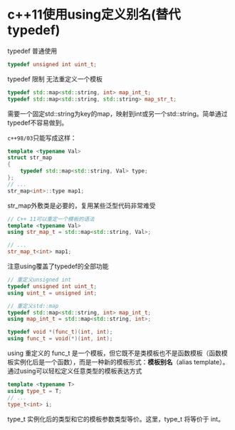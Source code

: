 # c++11使用using定义别名(替代typedef)
typedef 普通使用
```cpp
typedef unsigned int uint_t;
```

typedef 限制 无法重定义一个模板

```cpp
typedef std::map<std::string, int> map_int_t;
typedef std::map<std::string, std::string> map_str_t;
```
需要一个固定std::string为key的map，映射到int或另一个std::string。简单通过typedef不容易做到。

`c++98/03`只能写成这样：

```cpp
template <typename Val>
struct str_map
{
    typedef std::map<std::string, Val> type;
};
// ...
str_map<int>::type map1;
```

str_map外敷类是必要的，复用某些泛型代码非常难受

```cpp
// C++ 11可以重定一个模板的语法
template <typename Val>
using str_map_t = std::map<std::string, Val>;

// ...
str_map_t<int> map1;
```

注意using覆盖了typedef的全部功能

```cpp
// 重定义unsigned int
typedef unsigned int uint_t;
using uint_t = unsigned int;

// 重定义std::map
typedef std::map<std::string, int> map_int_t;
using map_int_t = std::map<std::string, int>;

typedef void *(func_t)(int, int);
using func_t = void(*)(int, int);
```

using 重定义的 func_t 是一个模板，但它既不是类模板也不是函数模板（函数模板实例化后是一个函数），而是一种新的模板形式：**模板别名**（alias template）。
通过using可以轻松定义任意类型的模板表达方式

```cpp
template <typename T>
using type_t = T;
// ...
type_t<int> i;
```
type_t 实例化后的类型和它的模板参数类型等价。这里，type_t<int> 将等价于 int。
